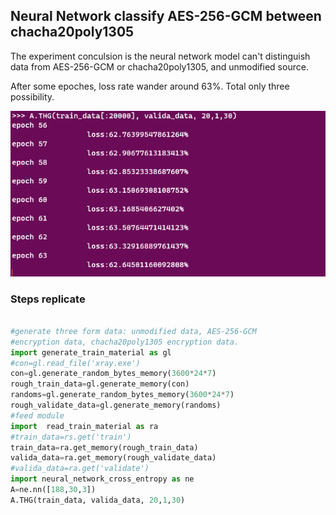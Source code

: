## Neural Network classify AES-256-GCM between chacha20poly1305

The experiment conculsion is the neural network model can't distinguish data from  AES-256-GCM or chacha20poly1305, and unmodified source.

After  some epoches, loss  rate wander around 63%. Total only three possibility.

![conclusion](conclusion.PNG)

### Steps replicate

```python

#generate three form data: unmodified data, AES-256-GCM 
#encryption data, chacha20poly1305 encryption data.
import generate_train_material as gl
#con=gl.read_file('xray.exe')
con=gl.generate_random_bytes_memory(3600*24*7)
rough_train_data=gl.generate_memory(con)
randoms=gl.generate_random_bytes_memory(3600*24*7)
rough_validate_data=gl.generate_memory(randoms)
#feed module
import  read_train_material as ra
#train_data=rs.get('train')
train_data=ra.get_memory(rough_train_data)
valida_data=ra.get_memory(rough_validate_data)
#valida_data=ra.get('validate')
import neural_network_cross_entropy as ne
A=ne.nn([188,30,3])
A.THG(train_data, valida_data, 20,1,30)
```
